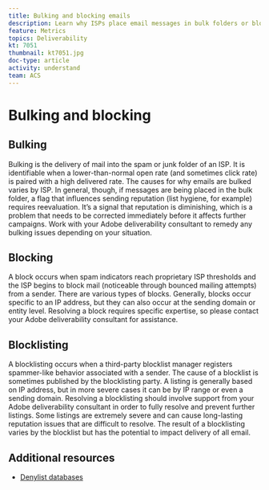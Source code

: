 ```yaml
---
title: Bulking and blocking emails
description: Learn why ISPs place email messages in bulk folders or block them.
feature: Metrics
topics: Deliverability
kt: 7051
thumbnail: kt7051.jpg
doc-type: article
activity: understand
team: ACS
---
```


# Bulking and blocking

## Bulking

Bulking is the delivery of mail into the spam or junk folder of an ISP. It is identifiable when a lower-than-normal open rate (and sometimes click rate) is paired with a high delivered rate. The causes for why emails are bulked varies by ISP. In general, though, if messages are being placed in the bulk folder, a flag that influences sending reputation (list hygiene, for example) requires reevaluation. It’s a signal that reputation is diminishing, which is a problem that needs to be corrected immediately before it affects further campaigns. Work with your Adobe deliverability consultant to remedy any bulking issues depending on your situation.

## Blocking

A block occurs when spam indicators reach proprietary ISP thresholds and the ISP begins to block mail (noticeable through bounced mailing attempts) from a sender. There are various types of blocks. Generally, blocks occur specific to an IP address, but they can also occur at the sending domain or entity level. Resolving a block requires specific expertise, so please contact your Adobe deliverability consultant for assistance.

## Blocklisting

A blocklisting occurs when a third-party blocklist manager registers spammer-like behavior associated with a sender. The cause of a blocklist is sometimes published by the blocklisting party. A listing is generally based on IP address, but in more severe cases it can be by IP range or even a sending domain. Resolving a blocklisting should involve support from your Adobe deliverability consultant in order to fully resolve and prevent further listings. Some listings are extremely severe and can cause long-lasting reputation issues that are difficult to resolve. The result of a blocklisting varies by the blocklist but has the potential to impact delivery of all email.

## Additional resources

* [Denylist databases](https://experienceleague.adobe.com/docs/campaign-classic/using/sending-messages/deliverability-management/block-list-databases.html?lang=en#sending-messages)
